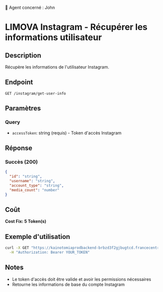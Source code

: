 🧠 Agent concerné : John
# LIMOVA Instagram - Récupérer les informations utilisateur

## Description
Récupère les informations de l'utilisateur Instagram.

## Endpoint
```
GET /instagram/get-user-info
```

## Paramètres

### Query
- `accessToken`: string (requis) - Token d'accès Instagram

## Réponse

### Succès (200)
```json
{
  "id": "string",
  "username": "string",
  "account_type": "string",
  "media_count": "number"
}
```

## Coût
**Cost Fix: 5 Token(s)**

## Exemple d'utilisation

```bash
curl -X GET "https://kainotomiaprodbackend-brbzd3f2gjbugtcd.francecentral-01.azurewebsites.net/instagram/get-user-info?accessToken=your-access-token" \
  -H "Authorization: Bearer YOUR_TOKEN"
```

## Notes
- Le token d'accès doit être valide et avoir les permissions nécessaires
- Retourne les informations de base du compte Instagram 